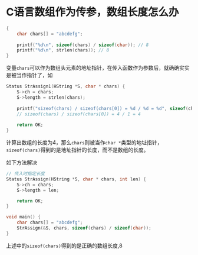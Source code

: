 # C语言数组作为传参，数组长度怎么办

```c
{
    char chars[] = "abcdefg";
    
    printf("%d\n", sizeof(chars) / sizeof(char)); // 8
    printf("%d\n", strlen(chars)); // 8
}
```

变量`chars`可以作为数组头元素的地址指针，在传入函数作为参数后，就确确实实是被当作指针了，如

```c
Status StrAssign1(HString *S, char * chars) {
    S->ch = chars;
    S->length = strlen(chars);
    
    printf("sizeof(chars) / sizeof(chars[0]) = %d / %d = %d", sizeof(chars), sizeof(chars[0]), sizeof(chars) / sizeof(chars[0]));
    // sizeof(chars) / sizeof(chars[0]) = 4 / 1 = 4
    
    return OK;
}
```

计算出数组的长度为4，那么`chars`则被当作`char *`类型的地址指针，`sizeof(chars)`得到的是地址指针的长度，而不是数组的长度。

如下方法解决

```c
// 传入时指定长度
Status StrAssign(HString *S, char * chars, int len) {
    S->ch = chars;
    S->length = len;

    return OK;
}

void main() {
    char chars[] = "abcdefg";
    StrAssign(&S, chars, sizeof(chars) / sizeof(char));
}
```

上述中的`sizeof(chars)`得到的是正确的数组长度,8